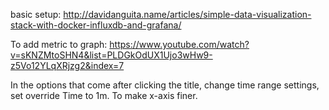 basic setup: http://davidanguita.name/articles/simple-data-visualization-stack-with-docker-influxdb-and-grafana/

To add metric to graph: https://www.youtube.com/watch?v=sKNZMtoSHN4&list=PLDGkOdUX1Ujo3wHw9-z5Vo12YLqXRjzg2&index=7

In the options that come after clicking the title, change time range settings, set override Time to 1m. To make x-axis finer.

